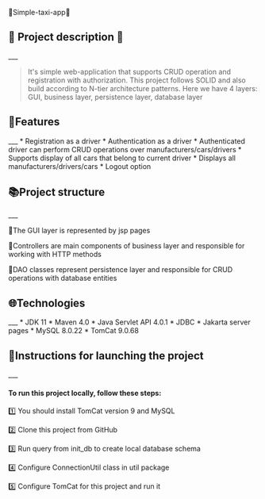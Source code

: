 🚕Simple-taxi-app🚕
<h2>📣 Project description 📣</h2>
___
<blockquote>It's simple web-application that supports CRUD operation and registration with authorization.
This project follows SOLID and also build according to N-tier architecture patterns.
Here we have 4 layers: GUI, business layer, persistence layer, database layer</blockquote>

<h2>📝Features</h2>
___
* Registration as a driver
* Authentication as a driver
* Authenticated driver can perform CRUD operations over manufacturers/cars/drivers
* Supports display of all cars that belong to current driver
* Displays all manufacturers/drivers/cars
* Logout option

<h2>📚Project structure</h2>
___
<p>💠The GUI layer is represented by jsp pages</p>
<p>💠Controllers are main components of business layer and responsible for working with HTTP methods</p>
<p>💠DAO classes represent persistence layer and responsible for CRUD operations with database entities</p>

<h2>🌐Technologies</h2>
___
* JDK 11
* Maven 4.0
* Java Servlet API 4.0.1
* JDBC
* Jakarta server pages
* MySQL 8.0.22
* TomCat 9.0.68

<h2>🚀Instructions for launching the project</h2>
___
<h4>To run this project locally, follow these steps:</h4>
1️⃣ You should install TomCat version 9 and MySQL

2️⃣  Clone this project from GitHub

3️⃣  Run query from init_db to create local database schema

4️⃣  Configure ConnectionUtil class in util package

5️⃣  Configure TomCat for this project and run it
